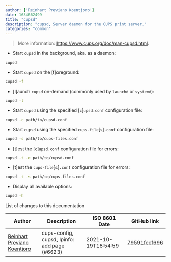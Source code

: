 ```yaml
---
author: ['Reinhart Previano Koentjoro']
date: 1634662499
title: "cupsd"
description: "cupsd, Server daemon for the CUPS print server."
categories: "common"
---
```

> More information: <https://www.cups.org/doc/man-cupsd.html>.

- Start `cupsd` in the background, aka. as a daemon:

```bash
cupsd
```

- Start `cupsd` on the [f]oreground:

```bash
cupsd -f
```

- [l]aunch `cupsd` on-demand (commonly used by `launchd` or `systemd`):

```bash
cupsd -l
```

- Start `cupsd` using the specified [`c`]`upsd.conf` configuration file:

```bash
cupsd -c path/to/cupsd.conf
```

- Start `cupsd` using the specified `cups-file`[`s`]`.conf` configuration file:

```bash
cupsd -s path/to/cups-files.conf
```

- [t]est the [`c`]`upsd.conf` configuration file for errors:

```bash
cupsd -t -c path/to/cupsd.conf
```

- [t]est the `cups-file`[`s`]`.conf` configuration file for errors:

```bash
cupsd -t -s path/to/cups-files.conf
```

- Display all available options:

```bash
cupsd -h
```
List of changes to this documentation


Author | Description | ISO 8601 Date | GitHub link
------|-----|-----|-----
[Reinhart Previano Koentjoro](mailto:reinhart_previano@yahoo.com) | cups-config, cupsd, lpinfo: add page (#6623) | 2021-10-19T18:54:59 | [79591fecf696](https://github.com/tldr-pages/tldr/commit/79591fecf696bb2c72db053431f3db6f62bf9231)

